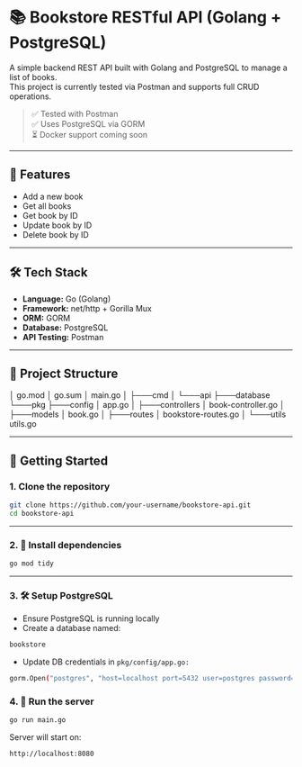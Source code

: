 # 📚 Bookstore RESTful API (Golang + PostgreSQL)

A simple backend REST API built with Golang and PostgreSQL to manage a list of books.  
This project is currently tested via Postman and supports full CRUD operations.

> ✅ Tested with Postman  
> ✅ Uses PostgreSQL via GORM  
> ⏳ Docker support coming soon

---

## 📌 Features

- Add a new book
- Get all books
- Get book by ID
- Update book by ID
- Delete book by ID

---

## 🛠 Tech Stack

- **Language:** Go (Golang)
- **Framework:** net/http + Gorilla Mux
- **ORM:** GORM
- **Database:** PostgreSQL
- **API Testing:** Postman

---

## 📁 Project Structure

│   go.mod
│   go.sum
│   main.go
│
├───cmd
│   └───api
├───database
└───pkg
    ├───config
    │       app.go
    │
    ├───controllers
    │       book-controller.go
    │
    ├───models
    │       book.go
    │
    ├───routes
    │       bookstore-routes.go
    │
    └───utils
            utils.go

---

## 🚀 Getting Started

### 1. Clone the repository

```bash
git clone https://github.com/your-username/bookstore-api.git
cd bookstore-api
```
---

### 2. 🧰 Install dependencies

```bash
go mod tidy
```

---

### 3. 🛠 Setup PostgreSQL

- Ensure PostgreSQL is running locally
- Create a database named:

```bash
bookstore
```

- Update DB credentials in ```pkg/config/app.go:```

```bash
gorm.Open("postgres", "host=localhost port=5432 user=postgres password=yourpassword dbname=bookstore sslmode=disable")
```

### 4. 🚀 Run the server

```bash
go run main.go
```
Server will start on:
```bash
http://localhost:8080
```

